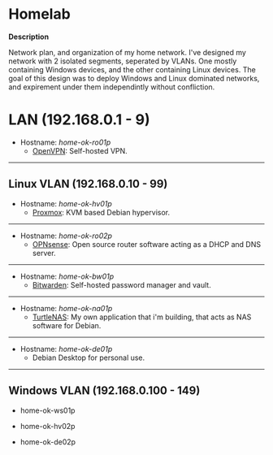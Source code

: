 # Homelab

**Description**

Network plan, and organization of my home network. I've designed my network with 2 isolated segments, seperated by VLANs. One mostly containing Windows devices, and the other containing Linux devices. The goal of this design was to deploy Windows and Linux dominated networks, and expirement under them independintly without confliction.


# LAN (192.168.0.1 - 9)

- Hostname: *home-ok-ro01p*
  - [OpenVPN](https://github.com/OpenVPN/openvpn): Self-hosted VPN.

______________________________________________________________________________


## Linux VLAN (192.168.0.10 - 99)

- Hostname: *home-ok-hv01p*
  - [Proxmox](https://www.proxmox.com/en/): KVM based Debian hypervisor. 

______________________________________________________________________________

- Hostname: *home-ok-ro02p*
  - [OPNsense](https://opnsense.org/): Open source router software acting as a DHCP and DNS server.

______________________________________________________________________________

- Hostname: *home-ok-bw01p*
  - [Bitwarden](https://github.com/bitwarden/server): Self-hosted password manager and vault.

______________________________________________________________________________

- Hostname: *home-ok-na01p*
  - [TurtleNAS](https://github.com/allenc125789/TurtleNAS): My own application that i'm building, that acts as NAS software for Debian.

______________________________________________________________________________

- Hostname: *home-ok-de01p*
  - Debian Desktop for personal use.

______________________________________________________________________________

## Windows VLAN (192.168.0.100 - 149)

- home-ok-ws01p

- home-ok-hv02p

- home-ok-de02p



